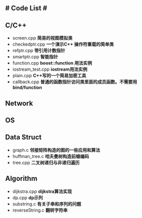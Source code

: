 ## # Code List  # ##

C/C++
----------
- screen.cpp			**简易的视图模拟类**
- checkedptr.cpp 	**一个演示C++ 操作符重载的简单类**
- refptr.cpp 		**带引用计数指针**
- smartptr.cpp		**智能指针**
- function.cpp		**boost::function 用法实例**
- iostream_test.cpp	**iostream用法实例**
- plain.cpp			**C++写的一个简易加密工具**
- callback.cpp		**普通的函数指针访问类里面的成员函数。不需要用bind/function**



 


	
	
	

Network
----------


OS
----------


Data Struct
----------
- graph.c		**邻接矩阵构造的图的一些应用和算法**
- huffman_tree.c **哈夫曼树构造前缀编码**
- tree.cpp		**二叉树递归与非递归遍历**

Algorithm
----------
- dijkstra.cpp	**dijkstra算法实现**
- dp.cpp			**dp示列**
- substring.c		**有关子串和序列的问题**
- reverseString.c	**翻转字符串**






